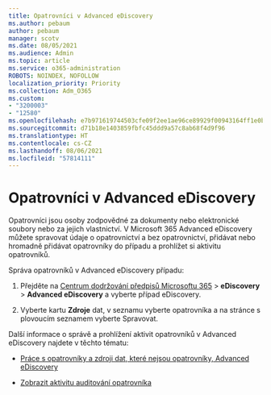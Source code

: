 ```yaml
---
title: Opatrovníci v Advanced eDiscovery
ms.author: pebaum
author: pebaum
manager: scotv
ms.date: 08/05/2021
ms.audience: Admin
ms.topic: article
ms.service: o365-administration
ROBOTS: NOINDEX, NOFOLLOW
localization_priority: Priority
ms.collection: Adm_O365
ms.custom:
- "3200003"
- "12580"
ms.openlocfilehash: e7b971619744503cfe09f2ee1ae96ce89929f00943164ff1e0b26e15e74ab8b9
ms.sourcegitcommit: d71b18e1403859fbfc45ddd9a57c8ab68f4d9f96
ms.translationtype: HT
ms.contentlocale: cs-CZ
ms.lasthandoff: 08/06/2021
ms.locfileid: "57814111"
---
```

# <a name="custodians-in-advanced-ediscovery"></a>Opatrovníci v Advanced eDiscovery

Opatrovníci jsou osoby zodpovědné za dokumenty nebo elektronické soubory nebo za jejich vlastnictví. V Microsoft 365 Advanced eDiscovery můžete spravovat údaje o opatrovnictví a bez opatrovnictví, přidávat nebo hromadně přidávat opatrovníky do případu a prohlížet si aktivitu opatrovníků.

Správa opatrovníků v Advanced eDiscovery případu:

1. Přejděte na [Centrum dodržování předpisů Microsoftu 365](https://compliance.microsoft.com/)  >  **eDiscovery**  >  **Advanced eDiscovery** a vyberte případ eDiscovery.

1. Vyberte kartu **Zdroje** dat, v seznamu vyberte opatrovníka a na stránce s plovoucím seznamem vyberte Spravovat. 

Další informace o správě a prohlížení aktivit opatrovníků v Advanced eDiscovery najdete v těchto tématu:

- [Práce s opatrovníky a zdroji dat, které nejsou opatrovníky, Advanced eDiscovery](/microsoft-365/compliance/managing-custodians)

- [Zobrazit aktivitu auditování opatrovníka](/microsoft-365/compliance/view-custodian-activity)